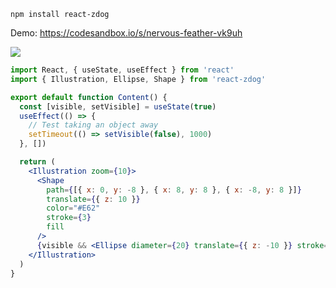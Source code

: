     npm install react-zdog
    
Demo: https://codesandbox.io/s/nervous-feather-vk9uh

![](https://i.imgur.com/6JVB5S6.gif])

```jsx
import React, { useState, useEffect } from 'react'
import { Illustration, Ellipse, Shape } from 'react-zdog'

export default function Content() {
  const [visible, setVisible] = useState(true)
  useEffect(() => {
    // Test taking an object away
    setTimeout(() => setVisible(false), 1000)
  }, [])

  return (
    <Illustration zoom={10}>
      <Shape
        path={[{ x: 0, y: -8 }, { x: 8, y: 8 }, { x: -8, y: 8 }]}
        translate={{ z: 10 }}
        color="#E62"
        stroke={3}
        fill
      />
      {visible && <Ellipse diameter={20} translate={{ z: -10 }} stroke={5} color="#636" />}
    </Illustration>
  )
}

```
